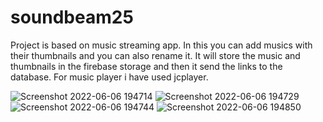# soundbeam25
Project is based on music streaming app. In this you can add musics with their thumbnails and you can also rename it. It will store the music and thumbnails in the firebase storage and then it send the links to the database. For music player i have used jcplayer. 


![Screenshot 2022-06-06 194714](https://user-images.githubusercontent.com/70624640/174445513-4e20e0fa-de46-4ed5-a6ed-2621738b7b77.png)
![Screenshot 2022-06-06 194729](https://user-images.githubusercontent.com/70624640/174445525-a70273b3-3df3-4692-b9c3-676c044fd69c.png)
![Screenshot 2022-06-06 194744](https://user-images.githubusercontent.com/70624640/174445536-66a64bc8-12db-4075-8546-e76d1ac3bd38.png)
![Screenshot 2022-06-06 194850](https://user-images.githubusercontent.com/70624640/174445541-d016e383-6a51-4368-b4e1-d0d3daa77703.png)
